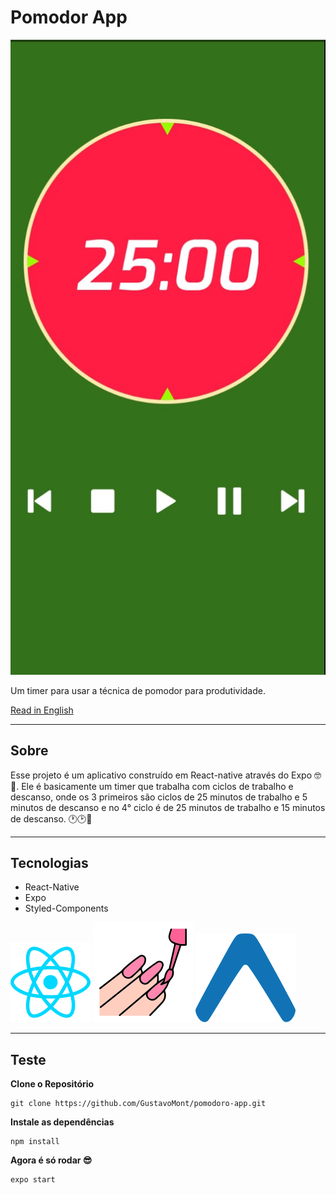 # Pomodor App

![Tela do Aplicativo](./imgs-readme/app-screen.jpeg)


Um timer para usar a técnica de pomodor para produtividade.

[Read in English](./README-EN.MD)

---

## Sobre

Esse projeto é um aplicativo construído em React-native através do Expo 🤓🧐. Ele é basicamente um timer que trabalha com ciclos de trabalho e descanso, onde os 3 primeiros são ciclos de 25 minutos de trabalho e 5 minutos de descanso e no 4° ciclo é de 25 minutos de trabalho e 15 minutos de descanso. 🕐🕑📘 

--- 

## Tecnologias

- React-Native
- Expo
- Styled-Components

![React-Native](./imgs-readme/reactjs_logo.svg) ![Styled Components](./imgs-readme/styled-components.svg) ![Expo](./imgs-readme/expo.svg)

---

## Teste

**Clone o Repositório**

```
git clone https://github.com/GustavoMont/pomodoro-app.git
```

**Instale as dependências**

```
npm install
```
**Agora é só rodar 😎**
```
expo start
```
